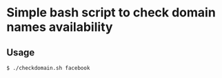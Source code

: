 # Simple bash script to check domain names availability

## Usage
```sh
$ ./checkdomain.sh facebook
```
